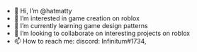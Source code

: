 - 👋 Hi, I’m @hatmatty
- 👀 I’m interested in game creation on roblox
- 🌱 I’m currently learning game design patterns
- 💞️ I’m looking to collaborate on interesting projects on roblox
- 📫 How to reach me: discord: Infinitum#1734,

